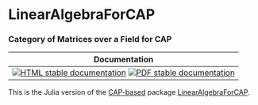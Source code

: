 <!-- BEGIN HEADER -->
# LinearAlgebraForCAP

### Category of Matrices over a Field for CAP

| Documentation |
| ------------- |
| [![HTML stable documentation][html-img]][html-url] [![PDF stable documentation][pdf-img]][pdf-url] |

<!-- END HEADER -->

This is the Julia version of the [CAP-based][CAP_project] package [LinearAlgebraForCAP][LinearAlgebraForCAP].

[CAP_project]: https://homalg-project.github.io/docs/CAP_project-based/
[LinearAlgebraForCAP]: https://homalg-project.github.io/pkg/LinearAlgebraForCAP

<!-- BEGIN FOOTER -->
[html-img]: https://img.shields.io/badge/🔗%20HTML-stable-blue.svg
[html-url]: https://homalg-project.github.io/CAP_project/LinearAlgebraForCAP/doc/chap0_mj.html

[pdf-img]: https://img.shields.io/badge/🔗%20PDF-stable-blue.svg
[pdf-url]: https://homalg-project.github.io/CAP_project/LinearAlgebraForCAP/download_pdf.html
<!-- END FOOTER -->
